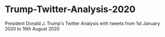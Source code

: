# Trump-Twitter-Analysis-2020
President Donald J. Trump's Twitter Analysis with tweets from 1st January 2020 to 16th August 2020
